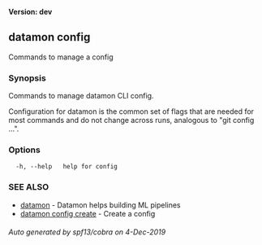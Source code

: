 **Version: dev**

## datamon config

Commands to manage a config

### Synopsis

Commands to manage datamon CLI config.

Configuration for datamon is the common set of flags that are needed for most commands and do not change across runs,
analogous to "git config ...". 

### Options

```
  -h, --help   help for config
```

### SEE ALSO

* [datamon](datamon.md)	 - Datamon helps building ML pipelines
* [datamon config create](datamon_config_create.md)	 - Create a config

###### Auto generated by spf13/cobra on 4-Dec-2019
